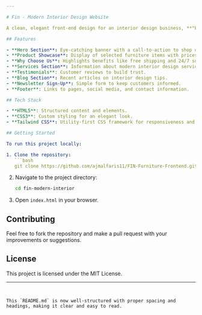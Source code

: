 ```yaml
---

# Fin - Modern Interior Design Website

A clean, elegant front-end design for an interior design business, **"Fin."** This project features a modern layout with a focus on user experience, making it easy for customers to explore and shop for high-quality furniture.

## Features

- **Hero Section**: Eye-catching banner with a call-to-action to shop or explore.
- **Product Showcase**: Display of selected furniture items with prices.
- **Why Choose Us**: Highlights benefits like free shipping and 24/7 support.
- **Services Section**: Information about modern interior design services.
- **Testimonials**: Customer reviews to build trust.
- **Blog Section**: Recent articles on interior design tips.
- **Newsletter Sign-Up**: Simple form to keep customers informed.
- **Footer**: Links to pages, social media, and contact information.

## Tech Stack

- **HTML5**: Structured content and elements.
- **CSS3**: Custom styling for an elegant look.
- **Tailwind CSS**: Utility-first CSS framework for responsiveness and ease of use.

## Getting Started

To run this project locally:

1. Clone the repository:
   ```bash
   git clone https://github.com/ajmalfaris11/FIN-Furniture-Frontend.git
   ```
2. Navigate to the project directory:
   ```bash
   cd fin-modern-interior
   ```
3. Open `index.html` in your browser.

## Contributing

Feel free to fork the repository and make a pull request with your improvements or suggestions.

## License

This project is licensed under the MIT License.

---
```


This `README.md` is now well-structured with proper spacing and headings, making it clear and easy to read.
